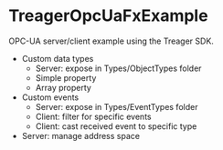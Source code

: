 # TreagerOpcUaFxExample

OPC-UA server/client example using the Treager SDK.

- Custom data types
  - Server: expose in Types/ObjectTypes folder
  - Simple property
  - Array property
- Custom events
   - Server: expose in Types/EventTypes folder
   - Client: filter for specific events
   - Client: cast received event to specific type
- Server: manage address space
